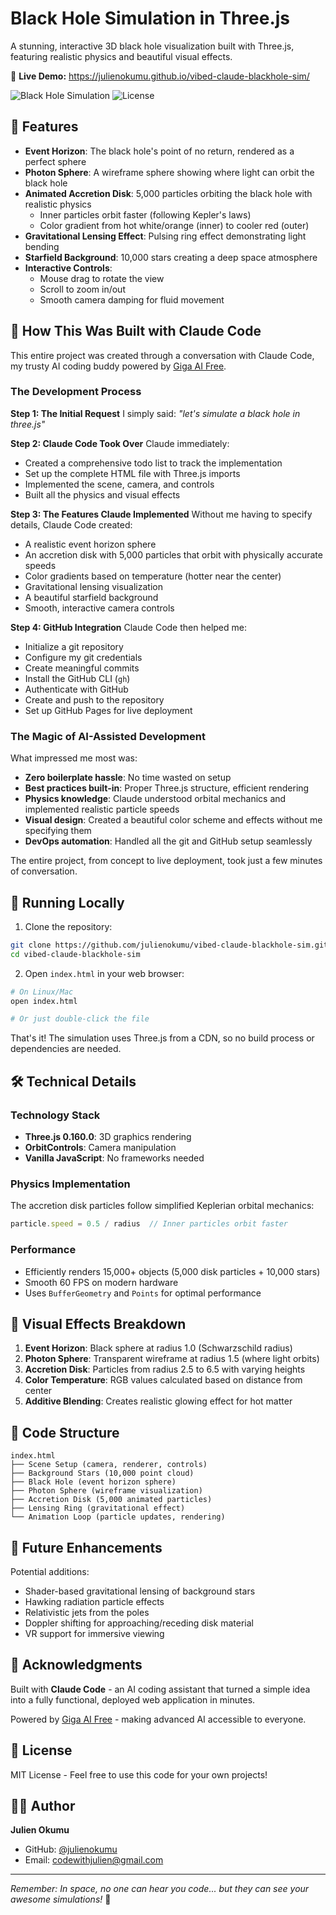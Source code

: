 # Black Hole Simulation in Three.js

A stunning, interactive 3D black hole visualization built with Three.js, featuring realistic physics and beautiful visual effects.

🔗 **Live Demo:** https://julienokumu.github.io/vibed-claude-blackhole-sim/

![Black Hole Simulation](https://img.shields.io/badge/three.js-0.160.0-blue)
![License](https://img.shields.io/badge/license-MIT-green)

## 🌌 Features

- **Event Horizon**: The black hole's point of no return, rendered as a perfect sphere
- **Photon Sphere**: A wireframe sphere showing where light can orbit the black hole
- **Animated Accretion Disk**: 5,000 particles orbiting the black hole with realistic physics
  - Inner particles orbit faster (following Kepler's laws)
  - Color gradient from hot white/orange (inner) to cooler red (outer)
- **Gravitational Lensing Effect**: Pulsing ring effect demonstrating light bending
- **Starfield Background**: 10,000 stars creating a deep space atmosphere
- **Interactive Controls**:
  - Mouse drag to rotate the view
  - Scroll to zoom in/out
  - Smooth camera damping for fluid movement

## 🤖 How This Was Built with Claude Code

This entire project was created through a conversation with Claude Code, my trusty AI coding buddy powered by [Giga AI Free](https://free.gigamind.dev/).

### The Development Process

**Step 1: The Initial Request**
I simply said: *"let's simulate a black hole in three.js"*

**Step 2: Claude Code Took Over**
Claude immediately:
- Created a comprehensive todo list to track the implementation
- Set up the complete HTML file with Three.js imports
- Implemented the scene, camera, and controls
- Built all the physics and visual effects

**Step 3: The Features Claude Implemented**
Without me having to specify details, Claude Code created:
- A realistic event horizon sphere
- An accretion disk with 5,000 particles that orbit with physically accurate speeds
- Color gradients based on temperature (hotter near the center)
- Gravitational lensing visualization
- A beautiful starfield background
- Smooth, interactive camera controls

**Step 4: GitHub Integration**
Claude Code then helped me:
- Initialize a git repository
- Configure my git credentials
- Create meaningful commits
- Install the GitHub CLI (`gh`)
- Authenticate with GitHub
- Create and push to the repository
- Set up GitHub Pages for live deployment

### The Magic of AI-Assisted Development

What impressed me most was:
- **Zero boilerplate hassle**: No time wasted on setup
- **Best practices built-in**: Proper Three.js structure, efficient rendering
- **Physics knowledge**: Claude understood orbital mechanics and implemented realistic particle speeds
- **Visual design**: Created a beautiful color scheme and effects without me specifying them
- **DevOps automation**: Handled all the git and GitHub setup seamlessly

The entire project, from concept to live deployment, took just a few minutes of conversation.

## 🚀 Running Locally

1. Clone the repository:
```bash
git clone https://github.com/julienokumu/vibed-claude-blackhole-sim.git
cd vibed-claude-blackhole-sim
```

2. Open `index.html` in your web browser:
```bash
# On Linux/Mac
open index.html

# Or just double-click the file
```

That's it! The simulation uses Three.js from a CDN, so no build process or dependencies are needed.

## 🛠️ Technical Details

### Technology Stack
- **Three.js 0.160.0**: 3D graphics rendering
- **OrbitControls**: Camera manipulation
- **Vanilla JavaScript**: No frameworks needed

### Physics Implementation
The accretion disk particles follow simplified Keplerian orbital mechanics:
```javascript
particle.speed = 0.5 / radius  // Inner particles orbit faster
```

### Performance
- Efficiently renders 15,000+ objects (5,000 disk particles + 10,000 stars)
- Smooth 60 FPS on modern hardware
- Uses `BufferGeometry` and `Points` for optimal performance

## 🎨 Visual Effects Breakdown

1. **Event Horizon**: Black sphere at radius 1.0 (Schwarzschild radius)
2. **Photon Sphere**: Transparent wireframe at radius 1.5 (where light orbits)
3. **Accretion Disk**: Particles from radius 2.5 to 6.5 with varying heights
4. **Color Temperature**: RGB values calculated based on distance from center
5. **Additive Blending**: Creates realistic glowing effect for hot matter

## 📝 Code Structure

```
index.html
├── Scene Setup (camera, renderer, controls)
├── Background Stars (10,000 point cloud)
├── Black Hole (event horizon sphere)
├── Photon Sphere (wireframe visualization)
├── Accretion Disk (5,000 animated particles)
├── Lensing Ring (gravitational effect)
└── Animation Loop (particle updates, rendering)
```

## 🌟 Future Enhancements

Potential additions:
- Shader-based gravitational lensing of background stars
- Hawking radiation particle effects
- Relativistic jets from the poles
- Doppler shifting for approaching/receding disk material
- VR support for immersive viewing

## 🙏 Acknowledgments

Built with **Claude Code** - an AI coding assistant that turned a simple idea into a fully functional, deployed web application in minutes.

Powered by [Giga AI Free](https://free.gigamind.dev/) - making advanced AI accessible to everyone.

## 📄 License

MIT License - Feel free to use this code for your own projects!

## 👨‍💻 Author

**Julien Okumu**
- GitHub: [@julienokumu](https://github.com/julienokumu)
- Email: codewithjulien@gmail.com

---

*Remember: In space, no one can hear you code... but they can see your awesome simulations!* 🚀
